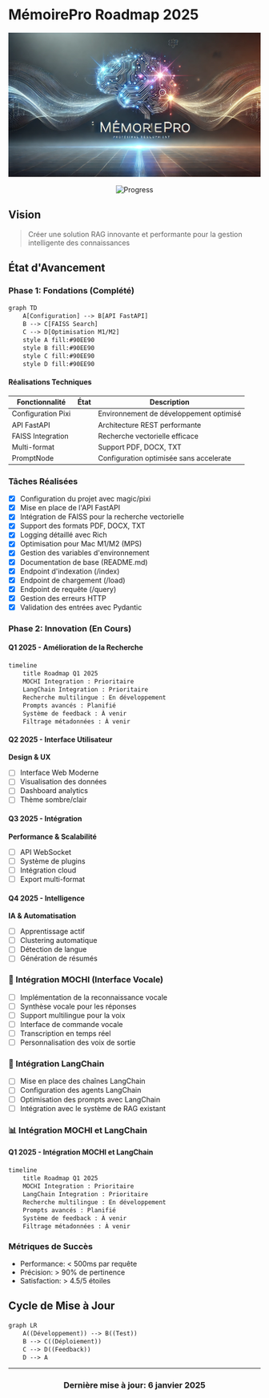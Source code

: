 # MémoirePro Roadmap 2025
<img src="header.webp"  alt="MémoirePro Logo"/>
<div align="center">

![Progress](https://progress-bar.dev/40/?title=Progression)

</div>

## Vision
> Créer une solution RAG innovante et performante pour la gestion intelligente des connaissances

## État d'Avancement

### Phase 1: Fondations (Complété)
```mermaid
graph TD
    A[Configuration] --> B[API FastAPI]
    B --> C[FAISS Search]
    C --> D[Optimisation M1/M2]
    style A fill:#90EE90
    style B fill:#90EE90
    style C fill:#90EE90
    style D fill:#90EE90
```

#### Réalisations Techniques
| Fonctionnalité | État | Description |
|----------------|------|-------------|
| Configuration Pixi | | Environnement de développement optimisé |
| API FastAPI | | Architecture REST performante |
| FAISS Integration | | Recherche vectorielle efficace |
| Multi-format | | Support PDF, DOCX, TXT |
| PromptNode | | Configuration optimisée sans accelerate |

### Tâches Réalisées
- [x] Configuration du projet avec magic/pixi
- [x] Mise en place de l'API FastAPI
- [x] Intégration de FAISS pour la recherche vectorielle
- [x] Support des formats PDF, DOCX, TXT
- [x] Logging détaillé avec Rich
- [x] Optimisation pour Mac M1/M2 (MPS)
- [x] Gestion des variables d'environnement
- [x] Documentation de base (README.md)
- [x] Endpoint d'indexation (/index)
- [x] Endpoint de chargement (/load)
- [x] Endpoint de requête (/query)
- [x] Gestion des erreurs HTTP
- [x] Validation des entrées avec Pydantic

### Phase 2: Innovation (En Cours)

#### Q1 2025 - Amélioration de la Recherche
```mermaid
timeline
    title Roadmap Q1 2025
    MOCHI Integration : Prioritaire
    LangChain Integration : Prioritaire
    Recherche multilingue : En développement
    Prompts avancés : Planifié
    Système de feedback : À venir
    Filtrage métadonnées : À venir
```

#### Q2 2025 - Interface Utilisateur
**Design & UX**
- [ ] Interface Web Moderne
- [ ] Visualisation des données
- [ ] Dashboard analytics
- [ ] Thème sombre/clair

#### Q3 2025 - Intégration
**Performance & Scalabilité**
- [ ] API WebSocket
- [ ] Système de plugins
- [ ] Intégration cloud
- [ ] Export multi-format

#### Q4 2025 - Intelligence
**IA & Automatisation**
- [ ] Apprentissage actif
- [ ] Clustering automatique
- [ ] Détection de langue
- [ ] Génération de résumés

### 🎤 Intégration MOCHI (Interface Vocale)
- [ ] Implémentation de la reconnaissance vocale
- [ ] Synthèse vocale pour les réponses
- [ ] Support multilingue pour la voix
- [ ] Interface de commande vocale
- [ ] Transcription en temps réel
- [ ] Personnalisation des voix de sortie

### 🔗 Intégration LangChain
- [ ] Mise en place des chaînes LangChain
- [ ] Configuration des agents LangChain
- [ ] Optimisation des prompts avec LangChain
- [ ] Intégration avec le système de RAG existant

### 📊 Intégration MOCHI et LangChain
#### Q1 2025 - Intégration MOCHI et LangChain
```mermaid
timeline
    title Roadmap Q1 2025
    MOCHI Integration : Prioritaire
    LangChain Integration : Prioritaire
    Recherche multilingue : En développement
    Prompts avancés : Planifié
    Système de feedback : À venir
    Filtrage métadonnées : À venir
```

### Métriques de Succès
- Performance: < 500ms par requête
- Précision: > 90% de pertinence
- Satisfaction: > 4.5/5 étoiles

## Cycle de Mise à Jour
```mermaid
graph LR
    A((Développement)) --> B((Test))
    B --> C((Déploiement))
    C --> D((Feedback))
    D --> A
```

---
<div align="center">

### Dernière mise à jour: 6 janvier 2025

</div>
